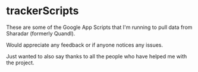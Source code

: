 # trackerScripts
These are some of the Google App Scripts that I'm running to pull data from Sharadar (formerly Quandl).

Would appreciate any feedback or if anyone notices any issues.

Just wanted to also say thanks to all the people who have helped me with the project. 
